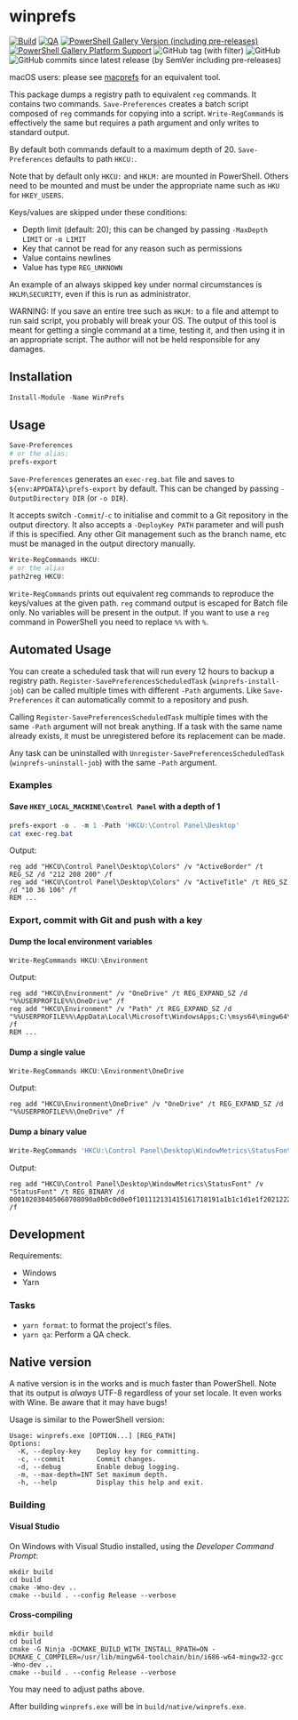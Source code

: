 # winprefs

[![Build](https://github.com/Tatsh/winprefs/actions/workflows/cmake.yml/badge.svg)](https://github.com/Tatsh/winprefs/actions/workflows/cmake.yml)
[![QA](https://github.com/Tatsh/winprefs/actions/workflows/qa.yml/badge.svg)](https://github.com/Tatsh/winprefs/actions/workflows/qa.yml)
[![PowerShell Gallery Version (including pre-releases)](https://img.shields.io/powershellgallery/v/WinPrefs)](https://www.powershellgallery.com/packages/WinPrefs)
[![PowerShell Gallery Platform Support](https://img.shields.io/powershellgallery/p/WinPrefs?label=powershell+platforms+supported)](https://www.powershellgallery.com/packages/WinPrefs)
![GitHub tag (with filter)](https://img.shields.io/github/v/tag/Tatsh/winprefs)
![GitHub](https://img.shields.io/github/license/Tatsh/winprefs)
![GitHub commits since latest release (by SemVer including pre-releases)](https://img.shields.io/github/commits-since/Tatsh/winprefs/v0.2.1/master)

macOS users: please see [macprefs](https://github.com/Tatsh/macprefs) for an equivalent tool.

This package dumps a registry path to equivalent `reg` commands. It contains two commands.
`Save-Preferences` creates a batch script composed of `reg` commands for copying into a script.
`Write-RegCommands` is effectively the same but requires a path argument and only writes to standard
output.

By default both commands default to a maximum depth of 20. `Save-Preferences` defaults to path
`HKCU:`.

Note that by default only `HKCU:` and `HKLM:` are mounted in PowerShell. Others need to be mounted
and must be under the appropriate name such as `HKU` for `HKEY_USERS`.

Keys/values are skipped under these conditions:

- Depth limit (default: 20); this can be changed by passing `-MaxDepth LIMIT` or `-m LIMIT`
- Key that cannot be read for any reason such as permissions
- Value contains newlines
- Value has type `REG_UNKNOWN`

An example of an always skipped key under normal circumstances is `HKLM\SECURITY`, even if this is
run as administrator.

WARNING: If you save an entire tree such as `HKLM:` to a file and attempt to run said script, you
probably will break your OS. The output of this tool is meant for getting a single command at a
time, testing it, and then using it in an appropriate script. The author will not be held
responsible for any damages.

## Installation

```powershell
Install-Module -Name WinPrefs
```

## Usage

```powershell
Save-Preferences
# or the alias:
prefs-export
```

`Save-Preferences` generates an `exec-reg.bat` file and saves to `${env:APPDATA}\prefs-export` by
default. This can be changed by passing `-OutputDirectory DIR` (or `-o DIR`).

It accepts switch `-Commit`/`-c` to initialise and commit to a Git repository in the output
directory. It also accepts a `-DeployKey PATH` parameter and will push if this is specified. Any
other Git management such as the branch name, etc must be managed in the output directory manually.

```powershell
Write-RegCommands HKCU:
# or the alias
path2reg HKCU:
```

`Write-RegCommands` prints out equivalent reg commands to reproduce the keys/values at the given
path. `reg` command output is escaped for Batch file only. No variables will be present in the
output. If you want to use a `reg` command in PowerShell you need to replace `%%` with `%`.

## Automated Usage

You can create a scheduled task that will run every 12 hours to backup a registry path.
`Register-SavePreferencesScheduledTask` (`winprefs-install-job`) can be called multiple times with
different `-Path` arguments. Like `Save-Preferences` it can automatically commit to a repository and
push.

Calling `Register-SavePreferencesScheduledTask` multiple times with the same `-Path` argument will
not break anything. If a task with the same name already exists, it must be unregistered before its
replacement can be made.

Any task can be uninstalled with `Unregister-SavePreferencesScheduledTask` (`winprefs-uninstall-job`)
with the same `-Path` argument.

### Examples

#### Save `HKEY_LOCAL_MACHINE\Control Panel` with a depth of 1

```powershell
prefs-export -o . -m 1 -Path 'HKCU:\Control Panel\Desktop'
cat exec-reg.bat
```

Output:

```batch
reg add "HKCU\Control Panel\Desktop\Colors" /v "ActiveBorder" /t REG_SZ /d "212 208 200" /f
reg add "HKCU\Control Panel\Desktop\Colors" /v "ActiveTitle" /t REG_SZ /d "10 36 106" /f
REM ...
```

### Export, commit with Git and push with a key

#### Dump the local environment variables

```powershell
Write-RegCommands HKCU:\Environment
```

Output:

```batch
reg add "HKCU\Environment" /v "OneDrive" /t REG_EXPAND_SZ /d "%%USERPROFILE%%\OneDrive" /f
reg add "HKCU\Environment" /v "Path" /t REG_EXPAND_SZ /d "%%USERPROFILE%%\AppData\Local\Microsoft\WindowsApps;C:\msys64\mingw64\bin;C:\tools\Cmder;" /f
REM ...
```

#### Dump a single value

```powershell
Write-RegCommands HKCU:\Environment\OneDrive
```

Output:

```batch
reg add "HKCU\Environment\OneDrive" /v "OneDrive" /t REG_EXPAND_SZ /d "%%USERPROFILE%%\OneDrive" /f
```

#### Dump a binary value

```powershell
Write-RegCommands 'HKCU:\Control Panel\Desktop\WindowMetrics\StatusFont'
```

Output:

```batch
reg add "HKCU\Control Panel\Desktop\WindowMetrics\StatusFont" /v "StatusFont" /t REG_BINARY /d 000102030405060708090a0b0c0d0e0f101112131415161718191a1b1c1d1e1f202122232425262728292a2b2c2d2e2f303132333435363738393a3b3c3d3e3f404142434445464748494a4b4c4d4e4f505152535455565758595a5b /f
```

## Development

Requirements:

- Windows
- Yarn

### Tasks

- `yarn format`: to format the project's files.
- `yarn qa`: Perform a QA check.

## Native version

A native version is in the works and is much faster than PowerShell. Note that its output is
_always_ UTF-8 regardless of your set locale. It even works with Wine. Be aware that it may have
bugs!

Usage is similar to the PowerShell version:

```plain
Usage: winprefs.exe [OPTION...] [REG_PATH]
Options:
  -K, --deploy-key    Deploy key for committing.
  -c, --commit        Commit changes.
  -d, --debug         Enable debug logging.
  -m, --max-depth=INT Set maximum depth.
  -h, --help          Display this help and exit.
```

### Building

#### Visual Studio

On Windows with Visual Studio installed, using the _Developer Command Prompt_:

```shell
mkdir build
cd build
cmake -Wno-dev ..
cmake --build . --config Release --verbose
```

#### Cross-compiling

```shell
mkdir build
cd build
cmake -G Ninja -DCMAKE_BUILD_WITH_INSTALL_RPATH=ON -DCMAKE_C_COMPILER=/usr/lib/mingw64-toolchain/bin/i686-w64-mingw32-gcc -Wno-dev ..
cmake --build . --config Release --verbose
```

You may need to adjust paths above.

After building `winprefs.exe` will be in `build/native/winprefs.exe`.
